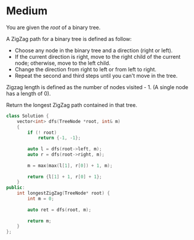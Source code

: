 # Medium

You are given the $root$ of a binary tree.

A ZigZag path for a binary tree is defined as follow:

- Choose any node in the binary tree and a direction (right or left).
- If the current direction is right, move to the right child of the current node; otherwise, move to the left child.
- Change the direction from right to left or from left to right.
- Repeat the second and third steps until you can't move in the tree.

Zigzag length is defined as the number of nodes visited - $1$. (A single node has a length of $0$).

Return the longest ZigZag path contained in that tree.

```cpp
class Solution {
    vector<int> dfs(TreeNode *root, int& m)
    {
        if (! root)
            return {-1, -1};
        
        auto l = dfs(root->left, m);
        auto r = dfs(root->right, m);
        
        m = max(max(l[1], r[0]) + 1, m);
        
        return {l[1] + 1, r[0] + 1};
    }
public:
    int longestZigZag(TreeNode* root) {
        int m = 0;
        
        auto ret = dfs(root, m);
        
        return m;
    }
};
```

